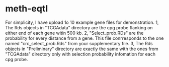 # meth-eqtl
For simplicity, I have upload 1o 10 example gene files for demonstration.
1, The Rds objects in "TCGAdata" directory are the cpg probe flanking on either end of each gene witin 500 kb.
2, "Select_prob.RDs" are the probability for every distance from a gene. This file conrresponds to the one named "crc_select_prob.Rds" from your supplementary file.
3, The Rds objects in "Preliminary" directory are exactly the same with the ones from "TCGAdata" directory only with selection probability infomation for each cpg probe.
